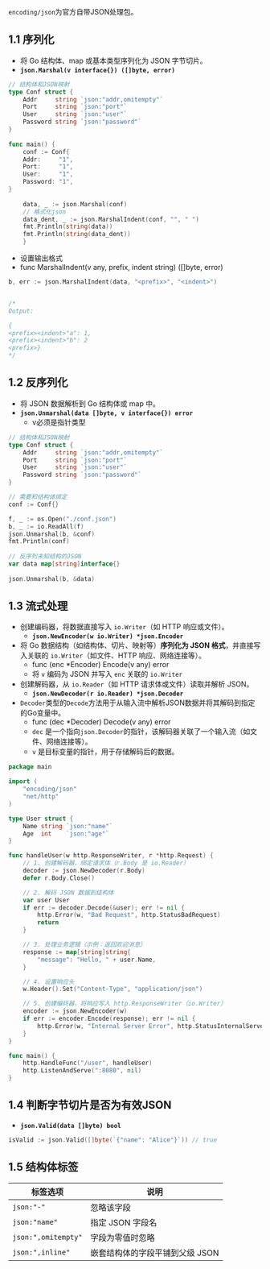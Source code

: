 
`encoding/json`为官方自带JSON处理包。

## 1.1 序列化

- 将 Go 结构体、map 或基本类型序列化为 JSON 字节切片。
-  **`json.Marshal(v interface{}) ([]byte, error)`**

```go
// 结构体和JSON映射  
type Conf struct {  
    Addr     string `json:"addr,omitempty"`  
    Port     string `json:"port"`  
    User     string `json:"user"`  
    Password string `json:"password"`  
}  
  
func main() {  
    conf := Conf{  
    Addr:     "1",  
    Port:     "1",  
    User:     "1",  
    Password: "1",  
}
  
    data, _ := json.Marshal(conf)  
    // 格式化json  
    data_dent, _ := json.MarshalIndent(conf, "", " ")  
    fmt.Println(string(data))  
    fmt.Println(string(data_dent))
    }
```

- 设置输出格式
- func MarshalIndent(v any, prefix, indent string) (\[\]byte, error)

```go
b, err := json.MarshalIndent(data, "<prefix>", "<indent>")


/*
Output:

{
<prefix><indent>"a": 1,
<prefix><indent>"b": 2
<prefix>}
*/
```
## 1.2 反序列化

- 将 JSON 数据解析到 Go 结构体或 map 中。
- **`json.Unmarshal(data []byte, v interface{}) error`**
    - v必须是指针类型

```go
// 结构体和JSON映射  
type Conf struct {  
    Addr     string `json:"addr,omitempty"`  
    Port     string `json:"port"`  
    User     string `json:"user"`  
    Password string `json:"password"`  
}  

// 需要和结构体绑定
conf := Conf{}

f, _ := os.Open("./conf.json")  
b, _ := io.ReadAll(f)  
json.Unmarshal(b, &conf)  
fmt.Println(conf)  
  
// 反序列未知结构的JSON  
var data map[string]interface{}  
  
json.Unmarshal(b, &data)  
```
## 1.3 流式处理

- 创建编码器，将数据直接写入 `io.Writer`（如 HTTP 响应或文件）。
    - **`json.NewEncoder(w io.Writer) *json.Encoder`**
-  将 Go 数据结构（如结构体、切片、映射等）​**序列化为 JSON 格式**，并直接写入关联的 `io.Writer`（如文件、HTTP 响应、网络连接等）。
    - func (enc \*Encoder) Encode(v any) error
    - 将 `v` 编码为 JSON 并写入 `enc` 关联的 `io.Writer`
- 创建解码器，从 `io.Reader`（如 HTTP 请求体或文件）读取并解析 JSON。
    - **`json.NewDecoder(r io.Reader) *json.Decoder`**
- `Decoder`类型的`Decode`方法用于从输入流中解析JSON数据并将其解码到指定的Go变量中。
    - func (dec \*Decoder) Decode(v any) error
    - `dec` 是一个指向`json.Decoder`的指针，该解码器关联了一个输入流（如文件、网络连接等）。
    - `v` 是目标变量的指针，用于存储解码后的数据。

```go
package main

import (
    "encoding/json"
    "net/http"
)

type User struct {
    Name string `json:"name"`
    Age  int    `json:"age"`
}

func handleUser(w http.ResponseWriter, r *http.Request) {
    // 1. 创建解码器，绑定请求体（r.Body 是 io.Reader）
    decoder := json.NewDecoder(r.Body)
    defer r.Body.Close()

    // 2. 解码 JSON 数据到结构体
    var user User
    if err := decoder.Decode(&user); err != nil {
        http.Error(w, "Bad Request", http.StatusBadRequest)
        return
    }

    // 3. 处理业务逻辑（示例：返回欢迎消息）
    response := map[string]string{
        "message": "Hello, " + user.Name,
    }

    // 4. 设置响应头
    w.Header().Set("Content-Type", "application/json")

    // 5. 创建编码器，将响应写入 http.ResponseWriter（io.Writer）
    encoder := json.NewEncoder(w)
    if err := encoder.Encode(response); err != nil {
        http.Error(w, "Internal Server Error", http.StatusInternalServerError)
    }
}

func main() {
    http.HandleFunc("/user", handleUser)
    http.ListenAndServe(":8080", nil)
}
```

## 1.4 判断字节切片是否为有效JSON

- **`json.Valid(data []byte) bool`**

```go
isValid := json.Valid([]byte(`{"name": "Alice"}`)) // true
```
## 1.5 结构体标签

| 标签选项                | 说明                 |
| ------------------- | ------------------ |
| `json:"-"`          | 忽略该字段              |
| `json:"name"`       | 指定 JSON 字段名        |
| `json:",omitempty"` | 字段为零值时忽略           |
| `json:",inline"`    | 嵌套结构体的字段平铺到父级 JSON |
